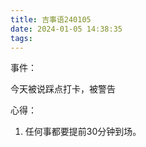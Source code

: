 ```yaml
---
title: 吉事语240105
date: 2024-01-05 14:38:35
tags:
---
```


事件：

今天被说踩点打卡，被警告



心得：

1. 任何事都要提前30分钟到场。
